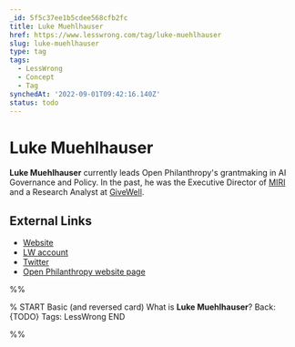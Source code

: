 ```yaml
---
_id: 5f5c37ee1b5cdee568cfb2fc
title: Luke Muehlhauser
href: https://www.lesswrong.com/tag/luke-muehlhauser
slug: luke-muehlhauser
type: tag
tags:
  - LessWrong
  - Concept
  - Tag
synchedAt: '2022-09-01T09:42:16.140Z'
status: todo
---
```


# Luke Muehlhauser

**Luke Muehlhauser** currently leads Open Philanthropy's grantmaking in AI Governance and Policy. In the past, he was the Executive Director of [MIRI](https://wiki.lesswrong.com/wiki/MIRI) and a Research Analyst at [GiveWell](http://www.givewell.org).

## External Links

- [Website](http://lukeprog.com/)
- [LW account](http://lesswrong.com/user/lukeprog/)
- [Twitter](https://twitter.com/lukeprog)
- [Open Philanthropy website page](https://www.openphilanthropy.org/about/team/luke-muehlhauser)


%%

% START
Basic (and reversed card)
What is **Luke Muehlhauser**?
Back: {TODO}
Tags: LessWrong
END
<!--ID: 1663156948312-->


%%
	
